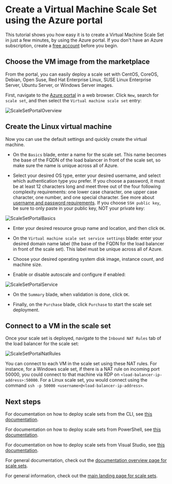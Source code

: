 <properties
	pageTitle="Create a Virtual Machine Scale Set using the Azure portal | Microsoft Azure"
	description="Deploy scale sets using Azure portal."
	keywords="virtual machine scale sets" 
	services="virtual-machine-scale-sets"
	documentationCenter=""
	authors="gatneil"
	manager="madhana"
	editor="tysonn"
	tags="azure-resource-manager" />

<tags
	ms.service="virtual-machine-scale-sets"
	ms.workload="infrastructure-services"
	ms.tgt_pltfrm="vm"
	ms.devlang="na"
	ms.topic="article"
	ms.date="09/15/2016"
	ms.author="gatneil"/>

# Create a Virtual Machine Scale Set using the Azure portal

This tutorial shows you how easy it is to create a Virtual Machine Scale Set in just a few minutes, by using the Azure portal. If you don't have an Azure subscription, create a [free account](https://azure.microsoft.com/free/) before you begin.

## Choose the VM image from the marketplace

From the portal, you can easily deploy a scale set with CentOS, CoreOS, Debian, Open Suse, Red Hat Enterprise Linux, SUSE Linux Enterprise Server, Ubuntu Server, or Windows Server images.

First, navigate to the [Azure portal](https://portal.azure.com) in a web browser. Click `New`, search for `scale set`, and then select the `Virtual machine scale set` entry:

![ScaleSetPortalOverview](./media/virtual-machine-scale-sets-portal-create/ScaleSetPortalOverview.PNG)

## Create the Linux virtual machine

Now you can use the default settings and quickly create the virtual machine.

* On the `Basics` blade, enter a name for the scale set. This name becomes the base of the FQDN of the load balancer in front of the scale set, so make sure the name is unique across all of Azure.

* Select your desired OS type, enter your desired username, and select which authentication type you prefer. If you choose a password, it must be at least 12 characters long and meet three out of the four following complexity requirements: one lower case character, one upper case character, one number, and one special character. See more about [username and password requirements](../virtual-machines/virtual-machines-windows-faq.md#what-are-the-username-requirements-when-creating-a-vm). If you choose `SSH public key`, be sure to only paste in your public key, NOT your private key:

![ScaleSetPortalBasics](./media/virtual-machine-scale-sets-portal-create/ScaleSetPortalBasics.PNG)

* Enter your desired resource group name and location, and then click `OK`.

* On the `Virtual machine scale set service settings` blade: enter your desired domain name label (the base of the FQDN for the load balancer in front of the scale set). This label must be unique across all of Azure.

* Choose your desired operating system disk image, instance count, and machine size.

* Enable or disable autoscale and configure if enabled:

![ScaleSetPortalService](./media/virtual-machine-scale-sets-portal-create/ScaleSetPortalService.PNG)

* On the `Summary` blade, when validation is done, click `OK`.

* Finally, on the `Purchase` blade, click `Purchase` to start the scale set deployment.

## Connect to a VM in the scale set

Once your scale set is deployed, navigate to the `Inbound NAT Rules` tab of the load balancer for the scale set:

![ScaleSetPortalNatRules](./media/virtual-machine-scale-sets-portal-create/ScaleSetPortalNatRules.PNG)

You can connect to each VM in the scale set using these NAT rules. For instance, for a Windows scale set, if there is a NAT rule on incoming port 50000, you could connect to that machine via RDP on `<load-balancer-ip-address>:50000`. For a Linux scale set, you would connect using the command `ssh -p 50000 <username>@<load-balancer-ip-address>`.

## Next steps

For documentation on how to deploy scale sets from the CLI, see [this documentation](./virtual-machine-scale-sets-cli-quick-create.md).

For documentation on how to deploy scale sets from PowerShell, see [this documentation](./virtual-machine-scale-sets-windows-create.md).

For documentation on how to deploy scale sets from Visual Studio, see [this documentation](./virtual-machine-scale-sets-vs-create.md).

For general documentation, check out the [documentation overview page for scale sets](./virtual-machine-scale-sets-overview.md).

For general information, check out the [main landing page for scale sets](https://azure.microsoft.com/services/virtual-machine-scale-sets/).

